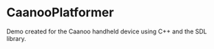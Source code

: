 CaanooPlatformer
================

Demo created for the Caanoo handheld device using C++ and the SDL library.
